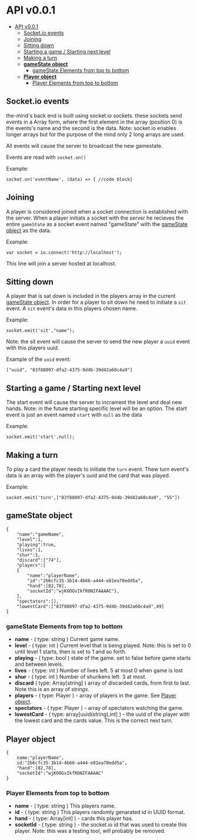 
# API v0.0.1

- [API v0.0.1](#api-v001)
  - [Socket.io events](#socketio-events)
  - [Joining](#joining)
  - [Sitting down](#sitting-down)
  - [Starting a game / Starting next level](#starting-a-game--starting-next-level)
  - [Making a turn](#making-a-turn)
  - [**gameState object**](#gamestate-object)
    - [gameState Elements from top to bottom](#gamestate-elements-from-top-to-bottom)
  - [**Player object**](#player-object)
    - [Player Elements from top to bottom](#player-elements-from-top-to-bottom)

## Socket.io events

the-mind's back end is built using socket.io sockets.
these sockets send events in a Array form, where the first element in the array (position 0) is the events's name and the second is the data.
Note: socket.io enables longer arrays but for the purpose of the mind only 2 long arrays are used.

All events will cause the server to broadcast the new gamestate.

Events are read with `socket.on()`

Example:

    socket.on('eventName', (data) => { //code block}

## Joining

A player is considered joined when a socket connection is established with the server.
When a player initiats a socket with the server he recieves the entire `gameState` as a socket event named "gameState" with the [gameState object](#gamestate-event) as the data.

Example:

    var socket = io.connect('http://localhost');

This line will join a server hosted at localhost.

## Sitting down

A player that is sat down is included in the players array in the current [gameState object](#gamestate-event).
In order for a player to sit down he need to initiate a `sit` event.
A `sit` event's data in this players chosen name.

Example:

    socket.emit('sit',"name");

Note: the sit event will cause the server to send the new player a `uuid` event with this players uuid.

Example of the `uuid` event:

    ["uuid", "83f88097-dfa2-4375-9d4b-39d42a60c4a9"]

## Starting a game / Starting next level

The start event will cause the server to incrament the level and deal new hands. Note: in the future starting specific level will be an option.
The start event is just an event named `start` with `null` as the data

Example:

    socket.emit('start',null);

## Making a turn

To play a card the player needs to initiate the `turn` event.
Thew turn event's data is an array with the player's uuid and the card that was played.

Example:

    socket.emit('turn',["83f88097-dfa2-4375-9d4b-39d42a60c4a9", "55"])

## **gameState object**

    {
        "name":"gameName",
        "level":1,
        "playing":true,
        "lives":1,
        "shur":1,
        "discard":["74"],
        "players":[
        {
            "name":"playerName",
            "id":"2b6cfc35-3b14-4b66-a444-e81ea70edd5a",
            "hand":[82,78],
            "socketId":"wjKOOGvIkfRONIFAAAAC"},
        ],
        "spectators":[],
        "lowestCard":["83f88097-dfa2-4375-9d4b-39d42a60c4a9",49]
    }

### gameState Elements from top to bottom

- **name** - ( type: string ) Current game name.
- **level** - ( type: int ) Current level that is being played. Note: this is set to 0 until level 1 starts, then is set to 1 and so forth.
- **playing** - ( type: bool ) state of the game. set to false before game starts and between levels.
- **lives** - ( type: int ) Number of lives left. 5 at most 0 when game is lost
- **shur** - ( type: int ) Number of shurikens left. 3 at most.
- **discard** ( type: Array[string] ) array of discarded cards, from first to last. Note this is an array of *strings*.
- **players** - ( type: Player ) - array of players in the game. See [Player object](#player-object).
- **spectators** - ( type: Player ) - array of spectators watching the game.
- **lowestCard** - ( type: array[uuid(string),int] ) - the uuid of the player with the lowest card and the cards value. This is the correct next turn.

## **Player object**

    {
        name:"playerName",
        id:"2b6cfc35-3b14-4b66-a444-e81ea70edd5a",
        "hand":[82,78],
        "socketId":"wjKOOGvIkfRONIFAAAAC"
    }

### Player Elements from top to bottom

- **name** - ( type: string ) This players name.
- **id** - ( type: string ) This players randomly genarated id in UUID format.
- **hand** - ( type: Array[int] ) - cards this player has.
- **socketId** - ( type: string ) - the socket.io id that was used to create this player. Note: this was a testing tool, will probably be removed.

